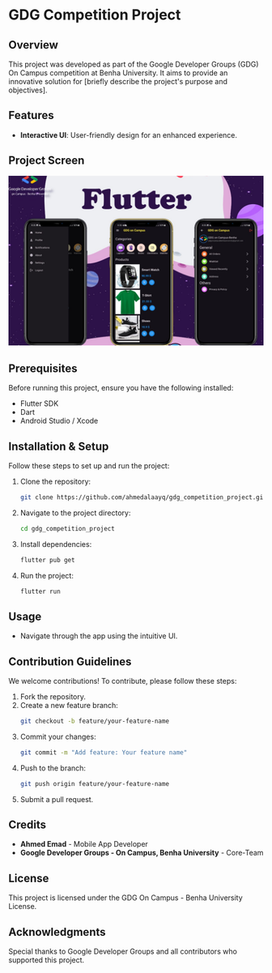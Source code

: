 # GDG Competition Project

## Overview
This project was developed as part of the Google Developer Groups (GDG) On Campus competition at Benha University. It aims to provide an innovative solution for [briefly describe the project's purpose and objectives].

## Features
- **Interactive UI**: User-friendly design for an enhanced experience.

## Project Screen
![Project Screenshot](assets/screens/competition_project_screen.jpg)

## Prerequisites
Before running this project, ensure you have the following installed:
- Flutter SDK
- Dart
- Android Studio / Xcode

## Installation & Setup
Follow these steps to set up and run the project:

1. Clone the repository:
   ```bash
   git clone https://github.com/ahmedalaayq/gdg_competition_project.git
   ```
2. Navigate to the project directory:
   ```bash
   cd gdg_competition_project
   ```
3. Install dependencies:
   ```bash
   flutter pub get
   ```
4. Run the project:
   ```bash
   flutter run
   ```

## Usage
- Navigate through the app using the intuitive UI.

## Contribution Guidelines
We welcome contributions! To contribute, please follow these steps:

1. Fork the repository.
2. Create a new feature branch:
   ```bash
   git checkout -b feature/your-feature-name
   ```
3. Commit your changes:
   ```bash
   git commit -m "Add feature: Your feature name"
   ```
4. Push to the branch:
   ```bash
   git push origin feature/your-feature-name
   ```
5. Submit a pull request.

## Credits
- **Ahmed Emad** - Mobile App Developer
- **Google Developer Groups - On Campus, Benha University** - Core-Team

## License
This project is licensed under the GDG On Campus - Benha University License.

## Acknowledgments
Special thanks to Google Developer Groups and all contributors who supported this project.

